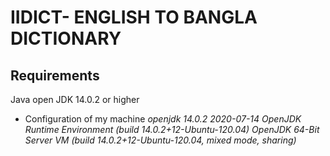 # IIDICT- ENGLISH TO BANGLA DICTIONARY
## Requirements
Java open JDK 14.0.2 or higher

* Configuration of my machine
*openjdk 14.0.2 2020-07-14
OpenJDK Runtime Environment (build 14.0.2+12-Ubuntu-120.04)
OpenJDK 64-Bit Server VM (build 14.0.2+12-Ubuntu-120.04, mixed mode, sharing)*

